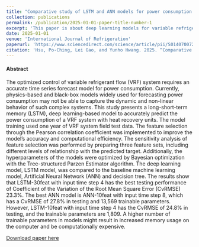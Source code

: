 ```yaml
---
title: "Comparative study of LSTM and ANN models for power consumption prediction of variable refrigerant flow (VRF) systems in buildings"
collection: publications
permalink: /publication/2025-01-01-paper-title-number-1
excerpt: 'This paper is about deep learning models for variable refrigerant flow (VRF) systems in buildings'
date: 2025-01-01
venue: 'International Journal of Refrigeration'
paperurl: 'https://www.sciencedirect.com/science/article/pii/S0140700724003591'
citation: 'Hsu, Po-Ching, Lei Gao, and Yunho Hwang. 2025. “Comparative Study of LSTM and ANN Models for Power Consumption Prediction of Variable Refrigerant Flow (VRF) Systems in Buildings.” International Journal of Refrigeration 169 (January):55–68. https://doi.org/10.1016/j.ijrefrig.2024.10.020.'
---
```

#### Abstract
The optimized control of variable refrigerant flow (VRF) system requires an accurate time series forecast model for power consumption. Currently, physics-based and black-box models widely used for forecasting power consumption may not be able to capture the dynamic and non-linear behavior of such complex systems. This study presents a long-short-term memory (LSTM), deep learning-based model to accurately predict the power consumption of a VRF system with heat recovery units. The model training used one year of VRF system field test data. The feature selection through the Pearson correlation coefficient was implemented to improve the model’s accuracy and computational efficiency. The sensitivity analysis of feature selection was performed by preparing three feature sets, including different levels of relationship with the predicted target. Additionally, the hyperparameters of the models were optimized by Bayesian optimization with the Tree-structured Parzen Estimator algorithm. The deep learning model, LSTM model, was compared to the baseline machine learning model, Artificial Neural Network (ANN) and decision tree. The results show that LSTM-30feat with input time step 4 has the best testing performance of Coefficient of the Variation of the Root Mean Square Error (CvRMSE) 23.3%. The best ANN model is ANN-10feat with input time step 8, which has a CvRMSE of 27.8% in testing and 13,569 trainable parameters. However, LSTM-10feat with input time step 4 has the CvRMSE of 24.8% in testing, and the trainable parameters are 1,809. A higher number of trainable parameters in models might result in increased memory usage on the computer and be computationally expensive.

[Download paper here](https://www.sciencedirect.com/science/article/pii/S0140700724003591)

<!-- Recommended citation: Gao, Lei, Yunho Hwang, and Tao Cao. "An overview of optimization technologies applied in combined cooling, 
heating and power systems." Renewable and Sustainable Energy Reviews 114 (2019): 109344.
-->
